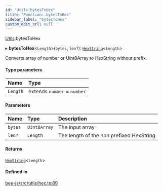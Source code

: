 ```yaml
---
id: "Utils.bytesToHex"
title: "Function: bytesToHex"
sidebar_label: "bytesToHex"
custom_edit_url: null
---
```


[Utils](../namespaces/Utils.md).bytesToHex

▸ **bytesToHex**<`Length`\>(`bytes`, `len?`): [`HexString`](../types/Utils.HexString.md)<`Length`\>

Converts array of number or Uint8Array to HexString without prefix.

#### Type parameters

| Name | Type |
| :------ | :------ |
| `Length` | extends `number` = `number` |

#### Parameters

| Name | Type | Description |
| :------ | :------ | :------ |
| `bytes` | `Uint8Array` | The input array |
| `len?` | `Length` | The length of the non prefixed HexString |

#### Returns

[`HexString`](../types/Utils.HexString.md)<`Length`\>

#### Defined in

[bee-js/src/utils/hex.ts:89](https://github.com/ethersphere/bee-js/blob/2c8b9d1/src/utils/hex.ts#L89)
